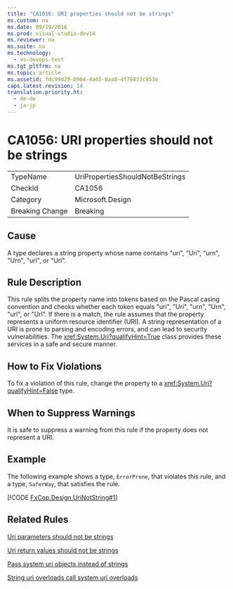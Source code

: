 ```yaml
---
title: "CA1056: URI properties should not be strings"
ms.custom: na
ms.date: 09/19/2016
ms.prod: visual-studio-dev14
ms.reviewer: na
ms.suite: na
ms.technology: 
  - vs-devops-test
ms.tgt_pltfrm: na
ms.topic: article
ms.assetid: fdc99d29-0904-4a65-baa8-4f76833c953e
caps.latest.revision: 14
translation.priority.ht: 
  - de-de
  - ja-jp
---
```

# CA1056: URI properties should not be strings
|||  
|-|-|  
|TypeName|UriPropertiesShouldNotBeStrings|  
|CheckId|CA1056|  
|Category|Microsoft.Design|  
|Breaking Change|Breaking|  
  
## Cause  
 A type declares a string property whose name contains "uri", "Uri", "urn", "Urn", "url", or "Url".  
  
## Rule Description  
 This rule splits the property name into tokens based on the Pascal casing convention and checks whether each token equals "uri", "Uri", "urn", "Urn", "url", or "Url". If there is a match, the rule assumes that the property represents a uniform resource identifier (URI). A string representation of a URI is prone to parsing and encoding errors, and can lead to security vulnerabilities. The <xref:System.Uri?qualifyHint=True> class provides these services in a safe and secure manner.  
  
## How to Fix Violations  
 To fix a violation of this rule, change the property to a <xref:System.Uri?qualifyHint=False> type.  
  
## When to Suppress Warnings  
 It is safe to suppress a warning from this rule if the property does not represent a URI.  
  
## Example  
 The following example shows a type, `ErrorProne`, that violates this rule, and a type, `SaferWay`, that satisfies the rule.  
  
 [!CODE [FxCop.Design.UriNotString#1](../CodeSnippet/VS_Snippets_CodeAnalysis/FxCop.Design.UriNotString#1)]  
  
## Related Rules  
 [Uri parameters should not be strings](../vs140/CA1054--URI-parameters-should-not-be-strings.md)  
  
 [Uri return values should not be strings](../vs140/CA1055--URI-return-values-should-not-be-strings.md)  
  
 [Pass system uri objects instead of strings](../vs140/CA2234--Pass-System.Uri-objects-instead-of-strings.md)  
  
 [String uri overloads call system uri overloads](../Topic/CA1057:%20String%20URI%20overloads%20call%20System.Uri%20overloads.md)